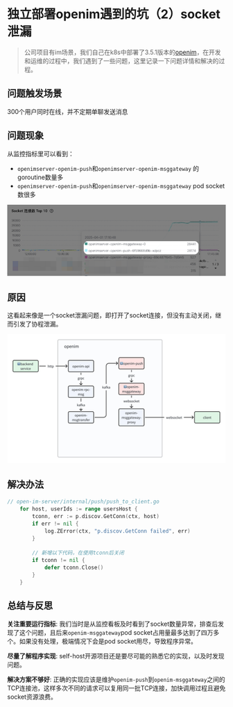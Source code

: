 # 独立部署openim遇到的坑（2）socket泄漏

> 公司项目有im场景，我们自己在k8s中部署了3.5.1版本的[openim](https://github.com/openimsdk)，在开发和运维的过程中，我们遇到了一些问题，这里记录一下问题详情和解决的过程。


## 问题触发场景
300个用户同时在线，并不定期单聊发送消息

## 问题现象
从监控指标里可以看到：
- `openimserver-openim-push`和`openimserver-openim-msggateway` 的goroutine数量多
- `openimserver-openim-push`和`openimserver-openim-msggateway` pod socket数很多

![socket数过多](0401socketCount.png)

## 原因

这看起来像是一个socket泄漏问题，即打开了socket连接，但没有主动关闭，继而引发了协程泄漏。

![消息下行数据链路](msg_downstream.png)


## 解决办法
```go
// open-im-server/internal/push/push_to_client.go
	for host, userIds := range usersHost {
		tconn, err := p.discov.GetConn(ctx, host)
		if err != nil {
			log.ZError(ctx, "p.discov.GetConn failed", err)
		}

        // 新增以下代码，在使用tconn后关闭
		if tconn != nil {
			defer tconn.Close()
		}
	}
```


## 总结与反思
**关注重要运行指标**: 我们当时是从监控看板及时看到了socket数量异常，排查后发现了这个问题，且后来`openim-msggateway`pod socket占用量最多达到了四万多个。如果没有处理，极端情况下会是pod socket用尽，导致程序异常。  

**尽量了解程序实现**: self-host开源项目还是要尽可能的熟悉它的实现，以及时发现问题。  

**解决方案不够好**: 正确的实现应该是维护`openim-push`到`openim-msggateway`之间的TCP连接池，这样多次不同的请求可以复用同一批TCP连接，加快调用过程且避免socket资源浪费。
